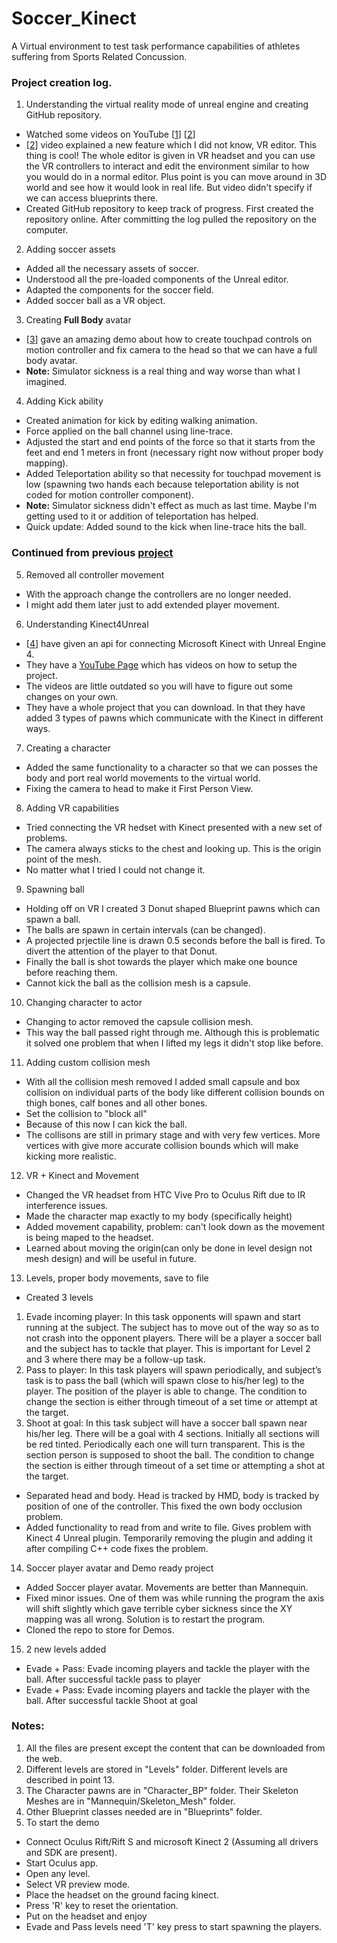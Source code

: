 # Soccer_Kinect
A Virtual environment to test task performance capabilities of athletes suffering from Sports Related Concussion.

### Project creation log.

1. Understanding the virtual reality mode of unreal engine and creating GitHub repository. 
  * Watched some videos on YouTube \[[1](https://www.youtube.com/watch?v=1PTTuZ_F8Nk)\] \[[2](https://www.youtube.com/watch?v=htwW_Xf0hDM)\]
  * \[[2](https://www.youtube.com/watch?v=htwW_Xf0hDM)\] video explained a new feature which I did not know, VR editor. This thing is cool! The whole editor is given in VR headset and you can use the VR controllers to interact and edit the environment similar to how you would do in a normal editor. Plus point is you can move around in 3D world and see how it would look in real life. But video didn't specify if we can access blueprints there.
  * Created GitHub repository to keep track of progress. First created the repository online. After committing the log pulled the repository on the computer.

2. Adding soccer assets
 * Added all the necessary assets of soccer.
 * Understood all the pre-loaded components of the Unreal editor.
 * Adapted the components for the soccer field.
 * Added soccer ball as a VR object.

3. Creating **Full Body** avatar
 * \[[3](https://www.youtube.com/watch?v=EKR8ogonD68&feature=youtu.be)\] gave an amazing demo about how to create touchpad controls on motion controller and fix camera to the head so that we can have a full body avatar.
 * **Note:** Simulator sickness is a real thing and way worse than what I imagined.

4. Adding Kick ability
 * Created animation for kick by editing walking animation.
 * Force applied on the ball channel using line-trace.
 * Adjusted the start and end points of the force so that it starts from the feet and end 1 meters in front (necessary right now without proper body mapping).
 * Added Teleportation ability so that necessity for touchpad movement is low (spawning two hands each because teleportation ability is not coded for motion controller component).
 * **Note:** Simulator sickness didn't effect as much as last time. Maybe I'm getting used to it or addition of teleportation has helped.
 * Quick update: Added sound to the kick when line-trace hits the ball.

### Continued from previous [project](https://github.com/adirar/CTE_Soccer)

5. Removed all controller movement
 * With the approach change the controllers are no longer needed.
 * I might add them later just to add extended player movement.

6. Understanding Kinect4Unreal
 * \[[4](https://www.opaque.media/kinect-4-unreal)\] have given an api for connecting Microsoft Kinect with Unreal Engine 4.
 * They have a [YouTube Page](https://www.youtube.com/user/OpaqueMultimedia/featured) which has videos on how to setup the project.
 * The videos are little outdated so you will have to figure out some changes on your own.
 * They have a whole project that you can download. In that they have added 3 types of pawns which communicate with the Kinect in different ways.

7. Creating a character
 * Added the same functionality to a character so that we can posses the body and port real world movements to the virtual world.
 * Fixing the camera to head to make it First Person View.

8. Adding VR capabilities
 * Tried connecting the VR hedset with Kinect presented with a new set of problems.
 * The camera always sticks to the chest and looking up. This is the origin point of the mesh.
 * No matter what I tried I could not change it.

9. Spawning ball
 * Holding off on VR I created 3 Donut shaped Blueprint pawns which can spawn a ball.
 * The balls are spawn in certain intervals (can be changed).
 * A projected prjectile line is drawn 0.5 seconds before the ball is fired. To divert the attention of the player to that Donut.
 * Finally the ball is shot towards the player which make one bounce before reaching them.
 * Cannot kick the ball as the collision mesh is a capsule.

10. Changing character to actor
 * Changing to actor removed the capsule collision mesh.
 * This way the ball passed right through me. Although this is problematic it solved one problem that when I lifted my legs it didn't stop like before.

11. Adding custom collision mesh
 * With all the collision mesh removed I added small capsule and box collision on individual parts of the body like different collision bounds on thigh bones, calf bones and all other bones.
 * Set the collision to "block all"
 * Because of this now I can kick the ball.
 * The collisons are still in primary stage and with very few vertices. More vertices with give more accurate collision bounds which will make kicking more realistic.

12. VR + Kinect and Movement
 * Changed the VR headset from HTC Vive Pro to Oculus Rift due to IR interference issues.
 * Made the character map exactly to my body (specifically height)
 * Added movement capability, problem: can't look down as the movement is being maped to the headset.
 * Learned about moving the origin(can only be done in level design not mesh design) and will be useful in future.
 
13. Levels, proper body movements, save to file
 * Created 3 levels
  1. Evade incoming player: In this task opponents will spawn and start running at the subject. The subject has to move out of the way so as to not crash into the opponent players. There will be a player a soccer ball and the subject has to tackle that player. This is important for Level 2 and 3 where there may be a follow-up task.
  2. Pass to player: In this task players will spawn periodically, and subject’s task is to pass the ball (which will spawn close to his/her leg) to the player. The position of the player is able to change. The condition to change the section is either through timeout of a set time or attempt at the target.
  3. Shoot at goal: In this task subject will have a soccer ball spawn near his/her leg. There will be a goal with 4 sections. Initially all sections will be red tinted. Periodically each one will turn transparent. This is the section person is supposed to shoot the ball. The condition to change the section is either through timeout of a set time or attempting a shot at the target.
 * Separated head and body. Head is tracked by HMD, body is tracked by position of one of the controller. This fixed the own body occlusion problem.
 * Added functionality to read from and write to file. Gives problem with Kinect 4 Unreal plugin. Temporarily removing the plugin and adding it after compiling C++ code fixes the problem.

14. Soccer player avatar and Demo ready project
 * Added Soccer player avatar. Movements are better than Mannequin.
 * Fixed minor issues. One of them was while running the program the axis will shift slightly which gave terrible cyber sickness since the XY mapping was all wrong. Solution is to restart the program.
 * Cloned the repo to store for Demos.

15. 2 new levels added
 * Evade + Pass: Evade incoming players and tackle the player with the ball. After successful tackle pass to player
 * Evade + Pass: Evade incoming players and tackle the player with the ball. After successful tackle Shoot at goal
 
 
 ### Notes:
 1. All the files are present except the content that can be downloaded from the web. 
 2. Different levels are stored in "Levels" folder. Different levels are described in point 13.
 3. The Character pawns are in "Character_BP" folder. Their Skeleton Meshes are in "Mannequin/Skeleton_Mesh" folder.
 4. Other Blueprint classes needed are in "Blueprints" folder.
 5. To start the demo
  * Connect Oculus Rift/Rift S and microsoft Kinect 2 (Assuming all drivers and SDK are present).
  * Start Oculus app.
  * Open any level.
  * Select VR preview mode.
  * Place the headset on the ground facing kinect. 
  * Press 'R' key to reset the orientation.
  * Put on the headset and enjoy
  * Evade and Pass levels need 'T' key press to start spawning the players.
